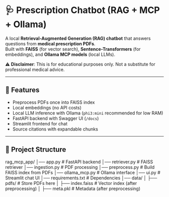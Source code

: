 # 🩺 Prescription Chatbot (RAG + MCP + Ollama)

A local **Retrieval-Augmented Generation (RAG) chatbot** that answers questions from **medical prescription PDFs**.  
Built with **FAISS** (for vector search), **Sentence-Transformers** (for embeddings), and **Ollama MCP models** (local LLMs).

⚠️ **Disclaimer**: This is for educational purposes only. Not a substitute for professional medical advice.

---

## 🚀 Features
- Preprocess PDFs once into FAISS index
- Local embeddings (no API costs)
- Local LLM inference with Ollama (`phi3:mini` recommended for low RAM)
- FastAPI backend with Swagger UI (`/docs`)
- Streamlit frontend for chat
- Source citations with expandable chunks

---

## 📂 Project Structure
rag_mcp_app/
│── app.py # FastAPI backend
│── retriever.py # FAISS retriever
│── ingestion.py # PDF processing
│── preprocess.py # Build FAISS index from PDFs
│── ollama_mcp.py # Ollama interface
│── ui.py # Streamlit chat UI
│── requirements.txt # Dependencies
│── data/
│ ├── pdfs/ # Store PDFs here
│ ├── index.faiss # Vector index (after preprocessing)
│ ├── meta.pkl # Metadata (after preprocessing)